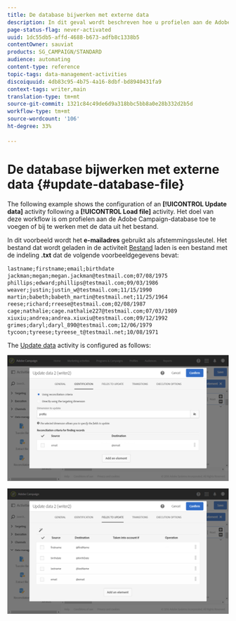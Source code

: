 ```yaml
---
title: De database bijwerken met externe data
description: In dit geval wordt beschreven hoe u profielen aan de Adobe Campaign-database kunt toevoegen of bijwerken met de gegevens uit het bestand.
page-status-flag: never-activated
uuid: 1dc55db5-affd-4688-b673-adfb8c1338b5
contentOwner: sauviat
products: SG_CAMPAIGN/STANDARD
audience: automating
content-type: reference
topic-tags: data-management-activities
discoiquuid: 4db83c95-4b75-4a16-8dbf-bd8940431fa9
context-tags: writer,main
translation-type: tm+mt
source-git-commit: 1321c84c49de6d9a318bbc5bb8a0e28b332d2b5d
workflow-type: tm+mt
source-wordcount: '106'
ht-degree: 33%

---
```



# De database bijwerken met externe data {#update-database-file}

The following example shows the configuration of an **[!UICONTROL Update data]** activity following a **[!UICONTROL Load file]** activity. Het doel van deze workflow is om profielen aan de Adobe Campaign-database toe te voegen of bij te werken met de data uit het bestand.

In dit voorbeeld wordt het **e-mailadres** gebruikt als afstemmingssleutel. Het bestand dat wordt geladen in de activiteit [Bestand](../../automating/using/load-file.md) laden is een bestand met de indeling **.txt** dat de volgende voorbeeldgegevens bevat:

```
lastname;firstname;email;birthdate
jackman;megan;megan.jackman@testmail.com;07/08/1975
phillips;edward;phillips@testmail.com;09/03/1986
weaver;justin;justin_w@testmail.com;11/15/1990
martin;babeth;babeth_martin@testmail.net;11/25/1964
reese;richard;rreese@testmail.com;02/08/1987
cage;nathalie;cage.nathalie227@testmail.com;07/03/1989
xiuxiu;andrea;andrea.xiuxiu@testmail.com;09/12/1992
grimes;daryl;daryl_890@testmail.com;12/06/1979
tycoon;tyreese;tyreese_t@testmail.net;10/08/1971
```

The [Update data](../../automating/using/update-data.md) activity is configured as follows:

![](assets/deduplication_example2_writer1.png)

![](assets/deduplication_example2_writer2.png)

